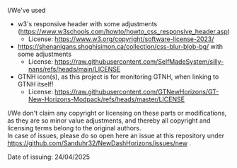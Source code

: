 I/We've used
- w3's responsive header with some adjustments (https://www.w3schools.com/howto/howto_css_responsive_header.asp)
  - License: https://www.w3.org/copyright/software-license-2023/
- https://shenanigans.shoghisimon.ca/collection/css-blur-blob-bg/ with some adjustments
  - License: https://raw.githubusercontent.com/SelfMadeSystem/silly-nans/refs/heads/main/LICENSE
- GTNH icon(s), as this project is for monitoring GTNH, when linking to GTNH itself!
  - License: https://raw.githubusercontent.com/GTNewHorizons/GT-New-Horizons-Modpack/refs/heads/master/LICENSE

I/We don't claim any copyright or licensing on these parts or modifications, as they are so minor value adjustments, and thereby all copyright and licensing terms belong to the original authors.  
In case of issues, please do so open here an issue at this repository under https://github.com/Sanduhr32/NewDashHorizons/issues/new .

Date of issuing: 24/04/2025
